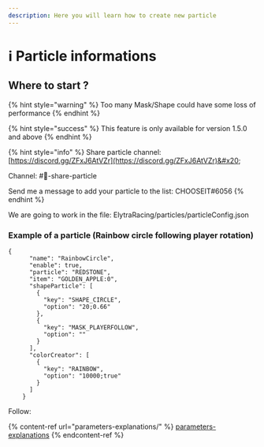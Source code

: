 ```yaml
---
description: Here you will learn how to create new particle
---
```


# ℹ Particle informations

## Where to start ?

{% hint style="warning" %}
Too many Mask/Shape could have some loss of performance
{% endhint %}

{% hint style="success" %}
This feature is only available for version 1.5.0 and above
{% endhint %}

{% hint style="info" %}
Share particle channel: [https://discord.gg/ZFxJ6AtVZr](https://discord.gg/ZFxJ6AtVZr)&#x20;

Channel: #🧾-share-particle

Send me a message to add your particle to the list: CHOOSEIT#6056
{% endhint %}

We are going to work in the file: ElytraRacing/particles/particleConfig.json

### Example of a particle (Rainbow circle following player rotation)

```
{
      "name": "RainbowCircle",
      "enable": true,
      "particle": "REDSTONE",
      "item": "GOLDEN_APPLE:0",
      "shapeParticle": [
        {
          "key": "SHAPE_CIRCLE",
          "option": "20;0.66"
        },
        {
          "key": "MASK_PLAYERFOLLOW",
          "option": ""
        }
      ],
      "colorCreator": [
        {
          "key": "RAINBOW",
          "option": "10000;true"
        }
      ]
    }
```

Follow:&#x20;

{% content-ref url="parameters-explanations/" %}
[parameters-explanations](parameters-explanations/)
{% endcontent-ref %}

